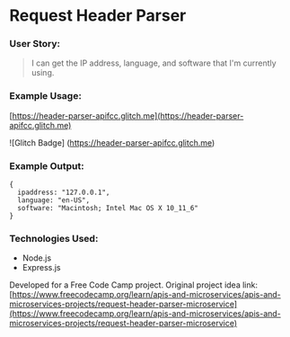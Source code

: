 # Request Header Parser

### User Story:

> I can get the IP address, language, and software that I'm currently using.

### Example Usage:

[https://header-parser-apifcc.glitch.me](https://header-parser-apifcc.glitch.me)

![Glitch Badge] (https://header-parser-apifcc.glitch.me)

### Example Output:

```
{
  ipaddress: "127.0.0.1",
  language: "en-US",
  software: "Macintosh; Intel Mac OS X 10_11_6"
}
```

### Technologies Used:

* Node.js
* Express.js

Developed for a Free Code Camp project. Original project idea link: [https://www.freecodecamp.org/learn/apis-and-microservices/apis-and-microservices-projects/request-header-parser-microservice](https://www.freecodecamp.org/learn/apis-and-microservices/apis-and-microservices-projects/request-header-parser-microservice)
